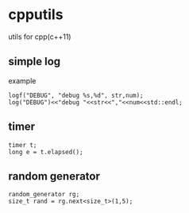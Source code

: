# cpputils
utils for cpp(c++11)

## simple log
example
```
logf("DEBUG", "debug %s,%d", str,num);
log("DEBUG")<<"debug "<<str<<","<<num<<std::endl;
```
## timer
```
timer t;
long e = t.elapsed();
```

## random generator
```
random_generator rg;
size_t rand = rg.next<size_t>(1,5);
```
